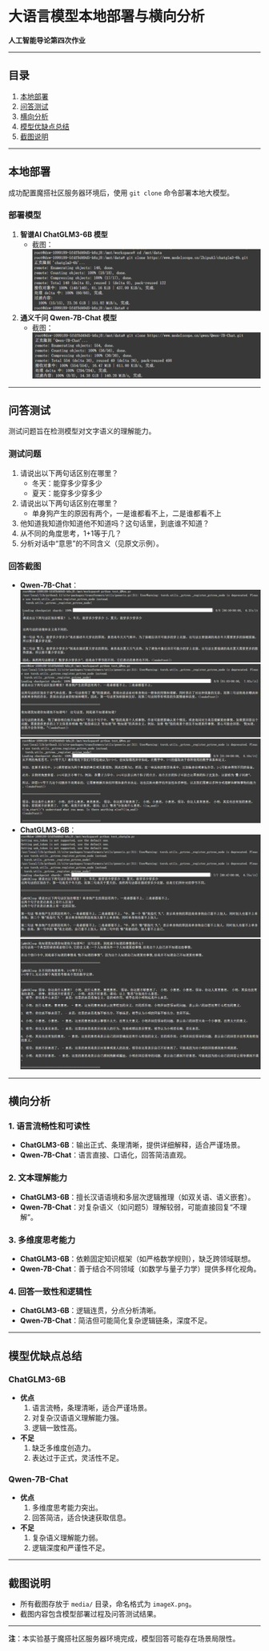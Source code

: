 # 大语言模型本地部署与横向分析  
**人工智能导论第四次作业**  

---

## 目录  
1. [本地部署](#本地部署)  
2. [问答测试](#问答测试)  
3. [横向分析](#横向分析)  
4. [模型优缺点总结](#模型优缺点总结)  
5. [截图说明](#截图说明)  

---

## 本地部署  
成功配置魔搭社区服务器环境后，使用 `git clone` 命令部署本地大模型。  

### 部署模型  
1. **智谱AI ChatGLM3-6B 模型**  
   - 截图：![](media/image1.png)  
2. **通义千问 Qwen-7B-Chat 模型**  
   - 截图：![](media/image2.png) 

---

## 问答测试  
测试问题旨在检测模型对文字语义的理解能力。  

### 测试问题  
1. 请说出以下两句话区别在哪里？  
   - 冬天：能穿多少穿多少  
   - 夏天：能穿多少穿多少  
2. 请说出以下两句话区别在哪里？  
   - 单身狗产生的原因有两个，一是谁都看不上，二是谁都看不上  
3. 他知道我知道你知道他不知道吗？这句话里，到底谁不知道？  
4. 从不同的角度思考，1+1等于几？  
5. 分析对话中“意思”的不同含义（见原文示例）。  

### 回答截图  
- **Qwen-7B-Chat**：![](media/image3.png) ![](media/image4.png) ![](media/image5.png)  
- **ChatGLM3-6B**：![](media/image6.png) ![](media/image7.png)  

---

## 横向分析  
### 1. 语言流畅性和可读性  
- **ChatGLM3-6B**：输出正式、条理清晰，提供详细解释，适合严谨场景。  
- **Qwen-7B-Chat**：语言直接、口语化，回答简洁直观。  

### 2. 文本理解能力  
- **ChatGLM3-6B**：擅长汉语语境和多层次逻辑推理（如双关语、语义嵌套）。  
- **Qwen-7B-Chat**：对复杂语义（如问题5）理解较弱，可能直接回复“不理解”。  

### 3. 多维度思考能力  
- **ChatGLM3-6B**：依赖固定知识框架（如严格数学规则），缺乏跨领域联想。  
- **Qwen-7B-Chat**：善于结合不同领域（如数学与量子力学）提供多样化视角。  

### 4. 回答一致性和逻辑性  
- **ChatGLM3-6B**：逻辑连贯，分点分析清晰。  
- **Qwen-7B-Chat**：简洁但可能简化复杂逻辑链条，深度不足。  

---

## 模型优缺点总结  
### ChatGLM3-6B  
- **优点**  
  1. 语言流畅，条理清晰，适合严谨场景。  
  2. 对复杂汉语语义理解能力强。  
  3. 逻辑一致性高。  
- **不足**  
  1. 缺乏多维度创造力。  
  2. 表达过于正式，灵活性不足。  

### Qwen-7B-Chat  
- **优点**  
  1. 多维度思考能力突出。  
  2. 回答简洁，适合快速获取信息。  
- **不足**  
  1. 复杂语义理解能力弱。  
  2. 逻辑深度和严谨性不足。  

---

## 截图说明  
- 所有截图存放于 `media/` 目录，命名格式为 `imageX.png`。  
- 截图内容包含模型部署过程及问答测试结果。  

---  
**注**：本实验基于魔搭社区服务器环境完成，模型回答可能存在场景局限性。  

